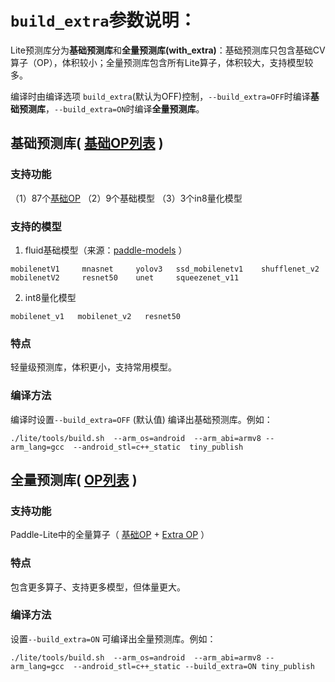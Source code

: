 
# `build_extra`参数说明：

Lite预测库分为**基础预测库**和**全量预测库(with_extra)**：基础预测库只包含基础CV算子（OP），体积较小；全量预测库包含所有Lite算子，体积较大，支持模型较多。

编译时由编译选项 `build_extra`(默认为OFF)控制，`--build_extra=OFF`时编译**基础预测库**，`--build_extra=ON`时编译**全量预测库**。

## 基础预测库( [基础OP列表](../advanced_user_guides/support_operation_list.html#basic-operators) )


### 支持功能

（1）87个[基础OP](../advanced_user_guides/support_operation_list.html#basic-operators)       （2）9个基础模型       （3）3个in8量化模型


### 支持的模型

1. fluid基础模型（来源：[paddle-models](https://github.com/PaddlePaddle/models) ）

```
mobilenetV1     mnasnet     yolov3   ssd_mobilenetv1    shufflenet_v2
mobilenetV2     resnet50    unet     squeezenet_v11
```

2. int8量化模型

```
mobilenet_v1   mobilenet_v2   resnet50
```

### 特点
  轻量级预测库，体积更小，支持常用模型。

### 编译方法
编译时设置`--build_extra=OFF` (默认值) 编译出基础预测库。例如：

```
./lite/tools/build.sh  --arm_os=android  --arm_abi=armv8 --arm_lang=gcc  --android_stl=c++_static  tiny_publish
```


## 全量预测库( [OP列表](../advanced_user_guides/support_operation_list.html#op) )


### 支持功能

   Paddle-Lite中的全量算子（ [基础OP](../advanced_user_guides/support_operation_list.html#basic-operators) + [Extra OP](../advanced_user_guides/support_operation_list.html#extra-operators-build-extra-on) ）

### 特点
   包含更多算子、支持更多模型，但体量更大。

### 编译方法
设置`--build_extra=ON` 可编译出全量预测库。例如：

```
./lite/tools/build.sh  --arm_os=android  --arm_abi=armv8 --arm_lang=gcc  --android_stl=c++_static --build_extra=ON tiny_publish
```